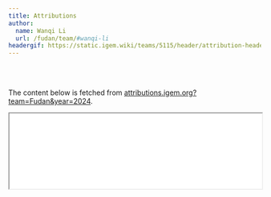 ```yaml
---
title: Attributions
author:
  name: Wanqi Li
  url: /fudan/team/#wanqi-li
headergif: https://static.igem.wiki/teams/5115/header/attribution-header.gif
---
```


<br><br>

The content below is fetched from [attributions.igem.org?team=Fudan&year=2024](https://attributions.igem.org?team=Fudan&year=2024).

<iframe style="width:100%" src="teams.igem.org/wiki/5115/attributions"></iframe>